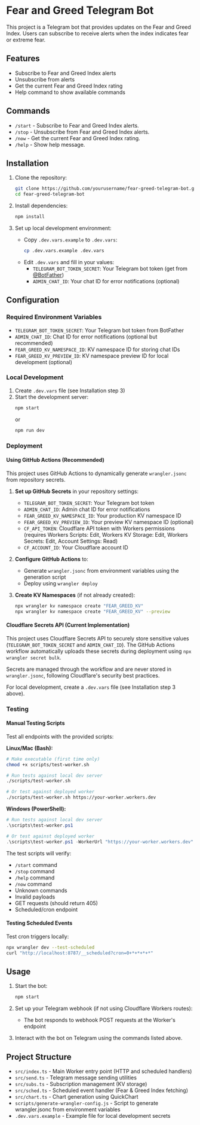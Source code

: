 # Fear and Greed Telegram Bot

This project is a Telegram bot that provides updates on the Fear and Greed Index. Users can subscribe to receive alerts when the index indicates fear or extreme fear.

## Features

- Subscribe to Fear and Greed Index alerts
- Unsubscribe from alerts
- Get the current Fear and Greed Index rating
- Help command to show available commands

## Commands

- `/start` - Subscribe to Fear and Greed Index alerts.
- `/stop` - Unsubscribe from Fear and Greed Index alerts.
- `/now` - Get the current Fear and Greed Index rating.
- `/help` - Show help message.

## Installation

1. Clone the repository:
    ```sh
    git clone https://github.com/yourusername/fear-greed-telegram-bot.git
    cd fear-greed-telegram-bot
    ```

2. Install dependencies:
    ```sh
    npm install
    ```

3. Set up local development environment:
    - Copy `.dev.vars.example` to `.dev.vars`:
      ```sh
      cp .dev.vars.example .dev.vars
      ```
    - Edit `.dev.vars` and fill in your values:
      - `TELEGRAM_BOT_TOKEN_SECRET`: Your Telegram bot token (get from [@BotFather](https://t.me/BotFather))
      - `ADMIN_CHAT_ID`: Your chat ID for error notifications (optional)

## Configuration

### Required Environment Variables

- `TELEGRAM_BOT_TOKEN_SECRET`: Your Telegram bot token from BotFather
- `ADMIN_CHAT_ID`: Chat ID for error notifications (optional but recommended)
- `FEAR_GREED_KV_NAMESPACE_ID`: KV namespace ID for storing chat IDs
- `FEAR_GREED_KV_PREVIEW_ID`: KV namespace preview ID for local development (optional)

### Local Development

1. Create `.dev.vars` file (see Installation step 3)
2. Start the development server:
   ```sh
   npm start
   ```
   or
   ```sh
   npm run dev
   ```

### Deployment

#### Using GitHub Actions (Recommended)

This project uses GitHub Actions to dynamically generate `wrangler.jsonc` from repository secrets. 

1. **Set up GitHub Secrets** in your repository settings:
   - `TELEGRAM_BOT_TOKEN_SECRET`: Your Telegram bot token
   - `ADMIN_CHAT_ID`: Admin chat ID for error notifications
   - `FEAR_GREED_KV_NAMESPACE_ID`: Your production KV namespace ID
   - `FEAR_GREED_KV_PREVIEW_ID`: Your preview KV namespace ID (optional)
   - `CF_API_TOKEN`: Cloudflare API token with Workers permissions (requires Workers Scripts: Edit, Workers KV Storage: Edit, Workers Secrets: Edit, Account Settings: Read)
   - `CF_ACCOUNT_ID`: Your Cloudflare account ID

2. **Configure GitHub Actions** to:
   - Generate `wrangler.jsonc` from environment variables using the generation script
   - Deploy using `wrangler deploy`

3. **Create KV Namespaces** (if not already created):
   ```sh
   npx wrangler kv namespace create "FEAR_GREED_KV"
   npx wrangler kv namespace create "FEAR_GREED_KV" --preview
   ```

#### Cloudflare Secrets API (Current Implementation)

This project uses Cloudflare Secrets API to securely store sensitive values (`TELEGRAM_BOT_TOKEN_SECRET` and `ADMIN_CHAT_ID`). The GitHub Actions workflow automatically uploads these secrets during deployment using `npx wrangler secret bulk`.

Secrets are managed through the workflow and are never stored in `wrangler.jsonc`, following Cloudflare's security best practices.

For local development, create a `.dev.vars` file (see Installation step 3 above).

### Testing

#### Manual Testing Scripts

Test all endpoints with the provided scripts:

**Linux/Mac (Bash):**
```bash
# Make executable (first time only)
chmod +x scripts/test-worker.sh

# Run tests against local dev server
./scripts/test-worker.sh

# Or test against deployed worker
./scripts/test-worker.sh https://your-worker.workers.dev
```

**Windows (PowerShell):**
```powershell
# Run tests against local dev server
.\scripts\test-worker.ps1

# Or test against deployed worker
.\scripts\test-worker.ps1 -WorkerUrl "https://your-worker.workers.dev"
```

The test scripts will verify:
- `/start` command
- `/stop` command
- `/help` command
- `/now` command
- Unknown commands
- Invalid payloads
- GET requests (should return 405)
- Scheduled/cron endpoint

#### Testing Scheduled Events

Test cron triggers locally:
```sh
npx wrangler dev --test-scheduled
curl "http://localhost:8787/__scheduled?cron=0+*+*+*+*"
```

## Usage

1. Start the bot:
   ```sh
   npm start
   ```

2. Set up your Telegram webhook (if not using Cloudflare Workers routes):
   - The bot responds to webhook POST requests at the Worker's endpoint

3. Interact with the bot on Telegram using the commands listed above.

## Project Structure

- `src/index.ts` - Main Worker entry point (HTTP and scheduled handlers)
- `src/send.ts` - Telegram message sending utilities
- `src/subs.ts` - Subscription management (KV storage)
- `src/sched.ts` - Scheduled event handler (Fear & Greed Index fetching)
- `src/chart.ts` - Chart generation using QuickChart
- `scripts/generate-wrangler-config.js` - Script to generate wrangler.jsonc from environment variables
- `.dev.vars.example` - Example file for local development secrets
